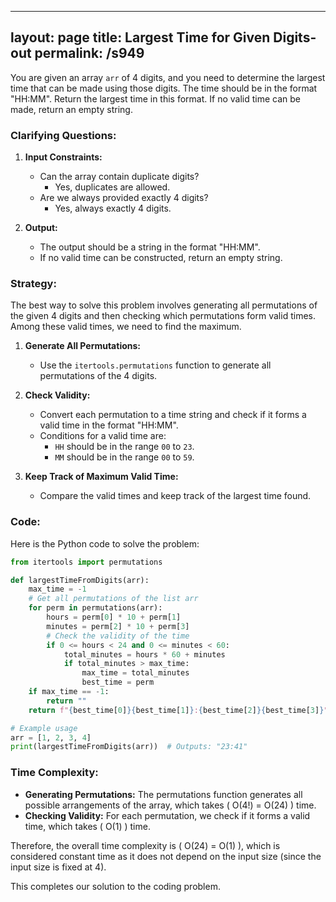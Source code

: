 
---
layout: page
title:  Largest Time for Given Digits-out
permalink: /s949
---

You are given an array `arr` of 4 digits, and you need to determine the largest time that can be made using those digits. The time should be in the format "HH:MM". Return the largest time in this format. If no valid time can be made, return an empty string.

### Clarifying Questions:

1. **Input Constraints:**
   - Can the array contain duplicate digits?
     - Yes, duplicates are allowed.
   - Are we always provided exactly 4 digits?
     - Yes, always exactly 4 digits.

2. **Output:**
   - The output should be a string in the format "HH:MM".
   - If no valid time can be constructed, return an empty string.

### Strategy:

The best way to solve this problem involves generating all permutations of the given 4 digits and then checking which permutations form valid times. Among these valid times, we need to find the maximum.

1. **Generate All Permutations:**
   - Use the `itertools.permutations` function to generate all permutations of the 4 digits.

2. **Check Validity:**
   - Convert each permutation to a time string and check if it forms a valid time in the format "HH:MM".
   - Conditions for a valid time are:
     - `HH` should be in the range `00` to `23`.
     - `MM` should be in the range `00` to `59`.

3. **Keep Track of Maximum Valid Time:**
   - Compare the valid times and keep track of the largest time found.

### Code:

Here is the Python code to solve the problem:

```python
from itertools import permutations

def largestTimeFromDigits(arr):
    max_time = -1
    # Get all permutations of the list arr
    for perm in permutations(arr):
        hours = perm[0] * 10 + perm[1]
        minutes = perm[2] * 10 + perm[3]
        # Check the validity of the time
        if 0 <= hours < 24 and 0 <= minutes < 60:
            total_minutes = hours * 60 + minutes
            if total_minutes > max_time:
                max_time = total_minutes
                best_time = perm
    if max_time == -1:
        return ""
    return f"{best_time[0]}{best_time[1]}:{best_time[2]}{best_time[3]}"

# Example usage
arr = [1, 2, 3, 4]
print(largestTimeFromDigits(arr))  # Outputs: "23:41"
```

### Time Complexity:

- **Generating Permutations:** The permutations function generates all possible arrangements of the array, which takes \( O(4!) = O(24) \) time.
- **Checking Validity:** For each permutation, we check if it forms a valid time, which takes \( O(1) \) time.
  
Therefore, the overall time complexity is \( O(24) = O(1) \), which is considered constant time as it does not depend on the input size (since the input size is fixed at 4).

This completes our solution to the coding problem.